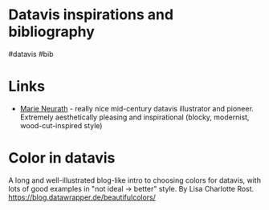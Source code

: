 # Datavis inspirations and bibliography

#datavis #bib

# Links

* [Marie Neurath](https://medium.com/nightingale/the-missing-legacy-of-marie-neurath-f9800733d1fc) - really nice mid-century datavis illustrator and pioneer. Extremely aesthetically pleasing and inspirational (blocky, modernist, wood-cut-inspired style)

# Color in datavis

A long and well-illustrated blog-like intro to choosing colors for datavis, with lots of good examples in "not ideal → better" style. By Lisa Charlotte Rost.
https://blog.datawrapper.de/beautifulcolors/